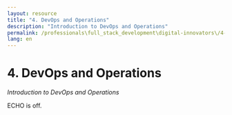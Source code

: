 ```yaml
---
layout: resource
title: "4. DevOps and Operations"
description: "Introduction to DevOps and Operations"
permalink: /professionals\full_stack_development\digital-innovators\/4-devops-and-operations/
lang: en
---
```


# 4. DevOps and Operations

*Introduction to DevOps and Operations*

ECHO is off.
